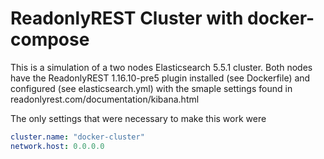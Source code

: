 # ReadonlyREST Cluster with docker-compose

This is a simulation of a two nodes Elasticsearch 5.5.1 cluster. Both nodes have the ReadonlyREST 1.16.10-pre5 plugin installed (see Dockerfile) and configured (see elasticsearch.yml) with the smaple settings found in readonlyrest.com/documentation/kibana.html

The only settings that were necessary to make this work were 

```yml
cluster.name: "docker-cluster"
network.host: 0.0.0.0
```

